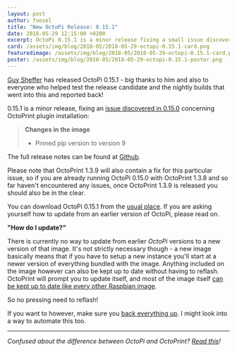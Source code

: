 ```yaml
---
layout: post
author: foosel
title: "New OctoPi Release: 0.15.1"
date: 2018-05-29 12:15:00 +0200
excerpt: OctoPi 0.15.1 is a minor release fixing a small issue discovered in the 0.15.0 image.
card: /assets/img/blog/2018-05/2018-05-29-octopi-0.15.1-card.png
featuredimage: /assets/img/blog/2018-05/2018-05-29-octopi-0.15.1-card.png
poster: /assets/img/blog/2018-05/2018-05-29-octopi-0.15.1-poster.png
---
```


[Guy Sheffer](https://github.com/guysoft) has released
OctoPi 0.15.1 - big thanks to him and also to everyone who helped test the
release candidate and the nightly builds that went into this and reported back!

0.15.1 is a minor release, fixing an [issue discovered in 0.15.0](https://github.com/guysoft/OctoPi/issues/526) 
concerning OctoPrint plugin installation:

> **Changes in the image**
>
>  * Pinned pip version to version 9

The full release notes can be found at
[Github](https://github.com/guysoft/OctoPi/releases/tag/0.15.1).

Please note that OctoPrint 1.3.9 will also contain a fix for this particular issue, so if you are already running OctoPi 0.15.0 with
OctoPrint 1.3.8 and so far haven't encountered any issues, once OctoPrint 1.3.9 is released you should also be in 
the clear. 

You can download OctoPi 0.15.1 from the [usual place](https://octoprint.org/download/). If you are asking yourself how to update from
an earlier version of OctoPi, please read on.

**"How do I update?"**

There is currently no way to update from earlier *OctoPi* versions to a new version of that image. It's not strictly necessary though -
a new image basically means that if you have to setup a new instance you'll start at a newer version of everything
bundled with the image. Anything included on the image however can also be kept up to date without having to
reflash. OctoPrint will prompt you to update itself, and most of the image itself
[can be kept up to date like every other Raspbian image](https://www.raspberrypi.org/documentation/raspbian/updating.md).

So no pressing need to reflash!

If you want to however, make sure you [back everything up](https://discourse.octoprint.org/t/how-do-i-backup-my-octoprint-settings-on-octopi/1489). I might look into a way
to automate this too.

---

*Confused about the difference between OctoPi and OctoPrint? [Read this](https://discourse.octoprint.org/t/what-is-the-difference-between-octoprint-and-octopi-are-they-the-same-thing/185)!* 